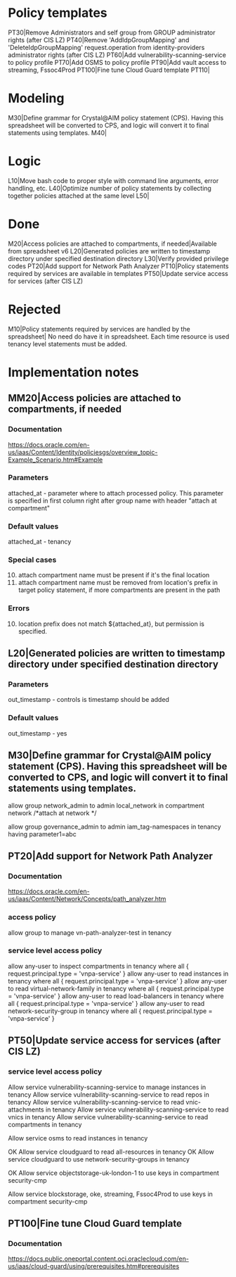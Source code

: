 
# Policy templates
PT30|Remove Administrators and self group from GROUP administrator rights (after CIS LZ)
PT40|Remove 'AddIdpGroupMapping' and 'DeleteIdpGroupMapping' request.operation from identity-providers administrator rights (after CIS LZ)
PT60|Add vulnerability-scanning-service to policy profile
PT70|Add OSMS to policy profile
PT90|Add vault access to streaming, Fssoc4Prod 
PT100|Fine tune Cloud Guard template
PT110|

# Modeling
M30|Define grammar for Crystal@AIM policy statement (CPS). Having this spreadsheet will be converted to CPS, and logic will convert it to final statements using templates.
M40|

# Logic
L10|Move bash code to proper style with command line arguments, error handling, etc.
L40|Optimize number of policy statements by collecting together policies attached at the same level
L50|

# Done
M20|Access policies are attached to compartments, if needed|Available from spreadsheet v6
L20|Generated policies are written to timestamp directory under specified destination directory
L30|Verify provided privilege codes
PT20|Add support for Network Path Analyzer
PT10|Policy statements required by services are available in templates
PT50|Update service access for services (after CIS LZ)

# Rejected
M10|Policy statements required by services are handled by the spreadsheet| No need do have it in spreadsheet. Each time resource is used tenancy level statements must be added.

# Implementation notes

## MM20|Access policies are attached to compartments, if needed

### Documentation
https://docs.oracle.com/en-us/iaas/Content/Identity/policiesgs/overview_topic-Example_Scenario.htm#Example

### Parameters
attached_at - parameter where to attach processed policy. This parameter is specified in first column right after group name with header "attach at compartment"

### Default values
attached_at - tenancy

### Special cases
10. attach compartment name must be present if it's the final location
20. attach compartment name must be removed from location's prefix in target policy statement, if more compartments are present in the path

### Errors
10. location prefix does not match ${attached_at}, but permission is specified.

## L20|Generated policies are written to timestamp directory under specified destination directory

### Parameters 
out_timestamp - controls is timestamp should be added

### Default values
out_timestamp - yes

## M30|Define grammar for Crystal@AIM policy statement (CPS). Having this spreadsheet will be converted to CPS, and logic will convert it to final statements using templates.

allow group network_admin to admin local_network in compartment network /*attach at network */

allow group governance_admin to admin iam_tag-namespaces in tenancy having parameter1=abc

## PT20|Add support for Network Path Analyzer

### Documentation
https://docs.oracle.com/en-us/iaas/Content/Network/Concepts/path_analyzer.htm

### access policy
allow group <group-name> to manage vn-path-analyzer-test in tenancy 

### service level access policy
allow any-user to inspect compartments in tenancy where all { request.principal.type = 'vnpa-service' }
allow any-user to read instances in tenancy where all { request.principal.type = 'vnpa-service' }
allow any-user to read virtual-network-family in tenancy where all { request.principal.type = 'vnpa-service' }
allow any-user to read load-balancers in tenancy where all { request.principal.type = 'vnpa-service' }
allow any-user to read network-security-group in tenancy where all { request.principal.type = 'vnpa-service' } 

## PT50|Update service access for services (after CIS LZ)

### service level access policy
Allow service vulnerability-scanning-service to manage instances in tenancy
Allow service vulnerability-scanning-service to read repos in tenancy
Allow service vulnerability-scanning-service to read vnic-attachments in tenancy
Allow service vulnerability-scanning-service to read vnics in tenancy
Allow service vulnerability-scanning-service to read compartments in tenancy

Allow service osms to read instances in tenancy

OK Allow service cloudguard to read all-resources in tenancy
OK Allow service cloudguard to use network-security-groups in tenancy

OK Allow service objectstorage-uk-london-1 to use keys in compartment security-cmp

Allow service blockstorage, oke, streaming, Fssoc4Prod to use keys in compartment security-cmp

## PT100|Fine tune Cloud Guard template

### Documentation
https://docs.public.oneportal.content.oci.oraclecloud.com/en-us/iaas/cloud-guard/using/prerequisites.htm#prerequisites

